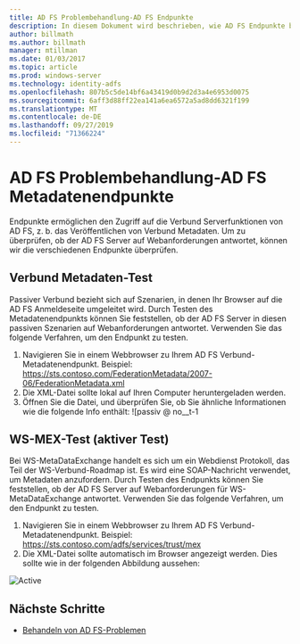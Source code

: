```yaml
---
title: AD FS Problembehandlung-AD FS Endpunkte
description: In diesem Dokument wird beschrieben, wie AD FS Endpunkte behoben werden.
author: billmath
ms.author: billmath
manager: mtillman
ms.date: 01/03/2017
ms.topic: article
ms.prod: windows-server
ms.technology: identity-adfs
ms.openlocfilehash: 807b5c5de14bf6a43419d0b9d2d3a4e6953d0075
ms.sourcegitcommit: 6aff3d88ff22ea141a6ea6572a5ad8dd6321f199
ms.translationtype: MT
ms.contentlocale: de-DE
ms.lasthandoff: 09/27/2019
ms.locfileid: "71366224"
---
```

# <a name="ad-fs-troubleshooting---ad-fs-metadata-endpoints"></a>AD FS Problembehandlung-AD FS Metadatenendpunkte
Endpunkte ermöglichen den Zugriff auf die Verbund Serverfunktionen von AD FS, z. b. das Veröffentlichen von Verbund Metadaten.  Um zu überprüfen, ob der AD FS Server auf Webanforderungen antwortet, können wir die verschiedenen Endpunkte überprüfen.


## <a name="federation-metadata-test"></a>Verbund Metadaten-Test
Passiver Verbund bezieht sich auf Szenarien, in denen Ihr Browser auf die AD FS Anmeldeseite umgeleitet wird.  Durch Testen des Metadatenendpunkts können Sie feststellen, ob der AD FS Server in diesen passiven Szenarien auf Webanforderungen antwortet.  Verwenden Sie das folgende Verfahren, um den Endpunkt zu testen.

1.  Navigieren Sie in einem Webbrowser zu Ihrem AD FS Verbund-Metadatenendpunkt.  Beispiel: https://sts.contoso.com/FederationMetadata/2007-06/FederationMetadata.xml
2. Die XML-Datei sollte lokal auf Ihren Computer heruntergeladen werden.
3. Öffnen Sie die Datei, und überprüfen Sie, ob Sie ähnliche Informationen wie die folgende Info enthält: ![passiv @ no__t-1

## <a name="ws-mex-test-active-test"></a>WS-MEX-Test (aktiver Test)
Bei WS-MetaDataExchange handelt es sich um ein Webdienst Protokoll, das Teil der WS-Verbund-Roadmap ist.  Es wird eine SOAP-Nachricht verwendet, um Metadaten anzufordern.  Durch Testen des Endpunkts können Sie feststellen, ob der AD FS Server auf Webanforderungen für WS-MetaDataExchange antwortet.  Verwenden Sie das folgende Verfahren, um den Endpunkt zu testen.
1.  Navigieren Sie in einem Webbrowser zu Ihrem AD FS Verbund-Metadatenendpunkt.  Beispiel: https://sts.contoso.com/adfs/services/trust/mex
2. Die XML-Datei sollte automatisch im Browser angezeigt werden.  Dies sollte wie in der folgenden Abbildung aussehen:

![Active](media/ad-fs-tshoot-endpoints/meta3.png)


## <a name="next-steps"></a>Nächste Schritte

- [Behandeln von AD FS-Problemen](ad-fs-tshoot-overview.md)